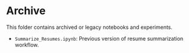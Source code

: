 # Archive

This folder contains archived or legacy notebooks and experiments.

- `Summarize_Resumes.ipynb`: Previous version of resume summarization workflow.
